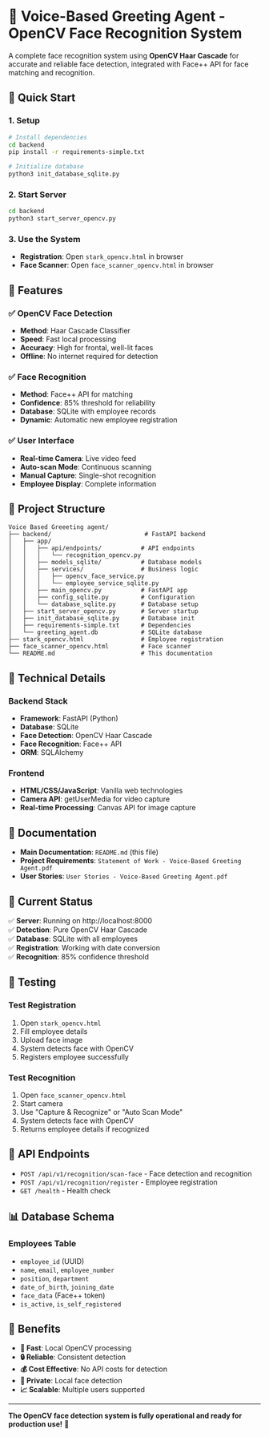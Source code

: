 # 🎯 Voice-Based Greeting Agent - OpenCV Face Recognition System

A complete face recognition system using **OpenCV Haar Cascade** for accurate and reliable face detection, integrated with Face++ API for face matching and recognition.

## 🚀 Quick Start

### 1. Setup
```bash
# Install dependencies
cd backend
pip install -r requirements-simple.txt

# Initialize database
python3 init_database_sqlite.py
```

### 2. Start Server
```bash
cd backend
python3 start_server_opencv.py
```

### 3. Use the System
- **Registration**: Open `stark_opencv.html` in browser
- **Face Scanner**: Open `face_scanner_opencv.html` in browser

## 🎯 Features

### ✅ OpenCV Face Detection
- **Method**: Haar Cascade Classifier
- **Speed**: Fast local processing
- **Accuracy**: High for frontal, well-lit faces
- **Offline**: No internet required for detection

### ✅ Face Recognition
- **Method**: Face++ API for matching
- **Confidence**: 85% threshold for reliability
- **Database**: SQLite with employee records
- **Dynamic**: Automatic new employee registration

### ✅ User Interface
- **Real-time Camera**: Live video feed
- **Auto-scan Mode**: Continuous scanning
- **Manual Capture**: Single-shot recognition
- **Employee Display**: Complete information

## 📁 Project Structure

```
Voice Based Greeeting agent/
├── backend/                          # FastAPI backend
│   ├── app/
│   │   ├── api/endpoints/           # API endpoints
│   │   │   └── recognition_opencv.py
│   │   ├── models_sqlite/           # Database models
│   │   ├── services/                # Business logic
│   │   │   ├── opencv_face_service.py
│   │   │   └── employee_service_sqlite.py
│   │   ├── main_opencv.py           # FastAPI app
│   │   ├── config_sqlite.py         # Configuration
│   │   └── database_sqlite.py       # Database setup
│   ├── start_server_opencv.py       # Server startup
│   ├── init_database_sqlite.py      # Database init
│   ├── requirements-simple.txt      # Dependencies
│   └── greeting_agent.db            # SQLite database
├── stark_opencv.html                # Employee registration
├── face_scanner_opencv.html         # Face scanner
└── README.md                        # This documentation
```

## 🔧 Technical Details

### Backend Stack
- **Framework**: FastAPI (Python)
- **Database**: SQLite
- **Face Detection**: OpenCV Haar Cascade
- **Face Recognition**: Face++ API
- **ORM**: SQLAlchemy

### Frontend
- **HTML/CSS/JavaScript**: Vanilla web technologies
- **Camera API**: getUserMedia for video capture
- **Real-time Processing**: Canvas API for image capture

## 📖 Documentation

- **Main Documentation**: `README.md` (this file)
- **Project Requirements**: `Statement of Work - Voice-Based Greeting Agent.pdf`
- **User Stories**: `User Stories - Voice-Based Greeting Agent.pdf`

## 🎉 Current Status

✅ **Server**: Running on http://localhost:8000  
✅ **Detection**: Pure OpenCV Haar Cascade  
✅ **Database**: SQLite with all employees  
✅ **Registration**: Working with date conversion  
✅ **Recognition**: 85% confidence threshold  

## 🧪 Testing

### Test Registration
1. Open `stark_opencv.html`
2. Fill employee details
3. Upload face image
4. System detects face with OpenCV
5. Registers employee successfully

### Test Recognition
1. Open `face_scanner_opencv.html`
2. Start camera
3. Use "Capture & Recognize" or "Auto Scan Mode"
4. System detects face with OpenCV
5. Returns employee details if recognized

## 🔑 API Endpoints

- `POST /api/v1/recognition/scan-face` - Face detection and recognition
- `POST /api/v1/recognition/register` - Employee registration
- `GET /health` - Health check

## 📊 Database Schema

### Employees Table
- `employee_id` (UUID)
- `name`, `email`, `employee_number`
- `position`, `department`
- `date_of_birth`, `joining_date`
- `face_data` (Face++ token)
- `is_active`, `is_self_registered`

## 🎯 Benefits

- **🚀 Fast**: Local OpenCV processing
- **🔒 Reliable**: Consistent detection
- **💰 Cost Effective**: No API costs for detection
- **🔐 Private**: Local face detection
- **📈 Scalable**: Multiple users supported

---

**The OpenCV face detection system is fully operational and ready for production use!** 🎯